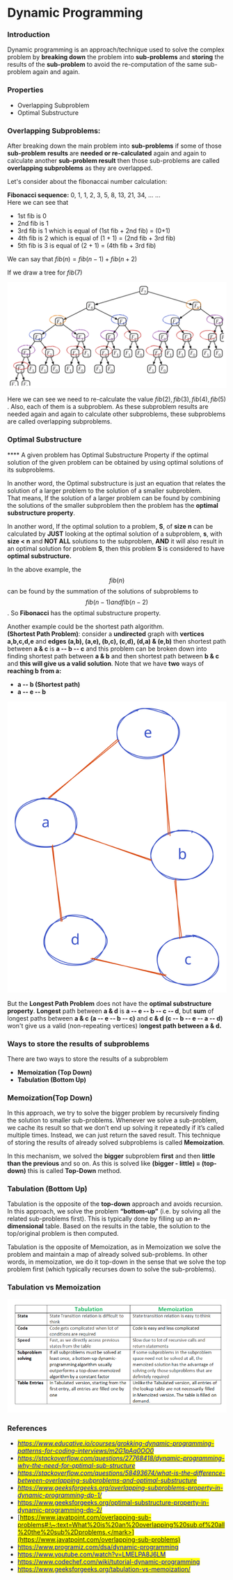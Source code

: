 # Dynamic Programming

### Introduction

Dynamic programming is an approach/technique used to solve the complex problem by **breaking down** the problem into **sub-problems** and **storing** the results of the **sub-problem** to avoid the re-computation of the same sub-problem again and again.

### Properties

* Overlapping Subproblem
* Optimal Substructure

### Overlapping Subproblems:

After breaking down the main problem into **sub-problems** if some of those **sub-problem** **results** are **needed or re-calculated** again and again to calculate another **sub-problem result** then those sub-problems are called **overlapping subproblems** as they are overlapped.

Let's consider about the fibonaccai number calculation:

**Fibonacci sequence:** 0, 1, 1, 2, 3, 5, 8, 13, 21, 34, ... ...\
Here we can see that&#x20;

* 1st fib is 0
* 2nd fib is 1
* 3rd fib is 1 which is equal of (1st fib + 2nd fib) = (0+1)
* 4th fib is 2 which is equal of (1 + 1) = (2nd fib + 3rd fib)
* 5th fib is 3 is equal of (2 + 1) = (4th fib + 3rd fib)

We can say that $fib(n) = fib(n-1) + fib(n+2)$

If we draw a tree for $fib(7)$

<img src="../.gitbook/assets/file.drawing (1).svg" alt="​" class="gitbook-drawing">

Here we can see we need to re-calculate the value $fib(2), fib(3), fib(4), fib(5)$​. Also, each of them is a subproblem. As these subproblem results are needed again and again to calculate other subproblems, these subproblems are called overlapping subproblems.

### Optimal Substructure

&#x20;**** A given problem has Optimal Substructure Property if the optimal solution of the given problem can be obtained by using optimal solutions of its subproblems.&#x20;

In another word, the Optimal substructure is just an equation that relates the solution of a larger problem to the solution of a smaller subproblem.\
That means, If the solution of a larger problem can be found by combining the solutions of the smaller subproblem then the problem has the **optimal substructure property**.

In another word, If the optimal solution to a problem, **S**, of **size** **n** can be calculated by **JUST** looking at the optimal solution of a subproblem, **s**, with **size < n** and **NOT ALL** solutions to the subproblem, **AND** it will also result in an optimal solution for problem **S**, then this problem **S** is considered to have **optimal substructure.**

In the above example, the $$fib(n)$$​can be found by the summation of the solutions of subproblems to $$fib(n-1) and fib(n-2)$$​. So **Fibonacci** has the optimal substructure property.

Another example could be the shortest path algorithm.\
**(Shortest Path Problem)**: consider a **undirected** graph with **vertices a,b,c,d,e** and **edges (a,b), (a,e), (b,c), (c,d), (d,a) & (e,b)** then shortest path between **a & c** is **a -- b -- c** and this problem can be broken down into finding shortest path between **a & b** and then shortest path between **b & c** and **this will give us a valid solution**. Note that we have **two** ways of **reaching b from a:**

* **a -- b (Shortest path)**
* **a -- e -- b**

![](../.gitbook/assets/file.drawing.svg)

But the **Longest Path Problem** does not have the **optimal substructure property**. **Longest** path between **a & d** is **a -- e -- b -- c -- d**, but **sum** of longest paths between **a & c** **(a -- e -- b -- c)** and **c & d** **(c -- b -- e -- a -- d)** won't give us a valid (non-repeating vertices) l**ongest path between a & d.**

### Ways to store the results of subproblems

There are two ways to store the results of a subproblem

* &#x20;**Memoization (Top Down)**
* **Tabulation (Bottom Up)**

### Memoization(Top Down)

In this approach, we try to solve the bigger problem by recursively finding the solution to smaller sub-problems. Whenever we solve a sub-problem, we cache its result so that we don’t end up solving it repeatedly if it’s called multiple times. Instead, we can just return the saved result. This technique of storing the results of already solved subproblems is called **Memoization**.

In this mechanism, we solved the **bigger** subproblem **first** and then **little than the previous** and so on. As this is solved like **(bigger - little) = (top-down)** this is called **Top-Down** method.

### **Tabulation (Bottom Up)**

Tabulation is the opposite of the **top-down** approach and avoids recursion. In this approach, we solve the problem **“bottom-up”** (i.e. by solving all the related sub-problems first). This is typically done by filling up an **n-dimensional** table. Based on the results in the table, the solution to the top/original problem is then computed.

Tabulation is the opposite of Memoization, as in Memoization we solve the problem and maintain a map of already solved sub-problems. In other words, in memoization, we do it top-down in the sense that we solve the top problem first (which typically recurses down to solve the sub-problems).

### Tabulation vs Memoization

![Tabulation vs Memoization](../.gitbook/assets/Tabulation-vs-Memoization-1.png)

### References

* <mark style="color:blue;"></mark>[_<mark style="color:blue;">https://www.educative.io/courses/grokking-dynamic-programming-patterns-for-coding-interviews/m2G1pAq0OO0</mark>_](https://www.educative.io/courses/grokking-dynamic-programming-patterns-for-coding-interviews/m2G1pAq0OO0)_<mark style="color:blue;"></mark>_
* _<mark style="color:blue;"></mark>_[_<mark style="color:blue;">https://stackoverflow.com/questions/27768418/dynamic-programming-why-the-need-for-optimal-sub-structure</mark>_](https://stackoverflow.com/questions/27768418/dynamic-programming-why-the-need-for-optimal-sub-structure)_<mark style="color:blue;"></mark>_
* _<mark style="color:blue;"></mark>_[_<mark style="color:blue;">https://stackoverflow.com/questions/58493674/what-is-the-difference-between-overlapping-subproblems-and-optimal-substructure</mark>_](https://stackoverflow.com/questions/58493674/what-is-the-difference-between-overlapping-subproblems-and-optimal-substructure)_<mark style="color:blue;"></mark>_
* _<mark style="color:blue;"></mark>_[_<mark style="color:blue;">https://www.geeksforgeeks.org/overlapping-subproblems-property-in-dynamic-programming-dp-1/</mark>_](https://www.geeksforgeeks.org/overlapping-subproblems-property-in-dynamic-programming-dp-1/)_<mark style="color:blue;"></mark>_
* <mark style="color:blue;"></mark>[<mark style="color:blue;">https://www.geeksforgeeks.org/optimal-substructure-property-in-dynamic-programming-dp-2/</mark>](https://www.geeksforgeeks.org/optimal-substructure-property-in-dynamic-programming-dp-2/)<mark style="color:blue;"></mark>
* <mark style="color:blue;"></mark>[<mark style="color:blue;">https://www.javatpoint.com/overlapping-sub-problems#:\~:text=What%20is%20an%20overlapping%20sub,of%20all%20the%20sub%2Dproblems.</mark>](https://www.javatpoint.com/overlapping-sub-problems)<mark style="color:blue;"></mark>
* <mark style="color:blue;"></mark>[<mark style="color:blue;">https://www.programiz.com/dsa/dynamic-programming</mark>](https://www.programiz.com/dsa/dynamic-programming)<mark style="color:blue;"></mark>
* <mark style="color:blue;"></mark>[<mark style="color:blue;">https://www.youtube.com/watch?v=LMELPA8J6LM</mark>](https://www.youtube.com/watch?v=LMELPA8J6LM)<mark style="color:blue;"></mark>
* <mark style="color:blue;"></mark>[<mark style="color:blue;">https://www.codechef.com/wiki/tutorial-dynamic-programming</mark>](https://www.codechef.com/wiki/tutorial-dynamic-programming)<mark style="color:blue;"></mark>
* <mark style="color:blue;"></mark>[<mark style="color:blue;">https://www.geeksforgeeks.org/tabulation-vs-memoization/</mark>](https://www.geeksforgeeks.org/tabulation-vs-memoization/)<mark style="color:blue;"></mark>

<mark style="color:blue;"></mark>
